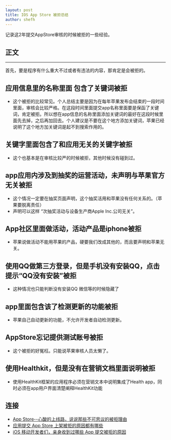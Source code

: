 ```yaml
---
layout: post
title: IOS App Store 被拒总结
author: shefh
---
```


记录这2年提交AppStore审核的时候被拒的一些经验。

## 正文
-----

  首先，要是程序有什么重大不过或者有违法的内容，那肯定是会被拒的。

## 应用信息里的名称里面 包含了关键词被拒
 * 这个被拒的比较常见。个人总结主要是因为在每年苹果发布会结束的一段时间里面，审核会比较严格。在这段时间里面提交app名称里面要是保函了关键词，肯定被拒。所以想在app信息的名称里面添加关键词的最好在这段时候里面先去掉，之后再加回去。个人建议是不要在这个地方添加关键词，苹果已经说明了这个地方加关键词是起不到搜索作用的。


## 关键字里面包含了和应用无关的关键字被拒
 * 这个也基本是在审核比较严的时候被拒，其他时候没有碰到过。

## app应用内涉及到抽奖的运营活动，未声明与苹果官方无关被拒
 * 这个情况一定要在抽奖页面声明，这个抽奖活用和苹果没有任何关系的。（苹果要脱离责任）
 * 声明可以这样 “次抽奖活动与设备生产商Apple Inc.公司无关”。


## App社区里面做活动，活动产品是iphone被拒
 * 苹果说做活动不能用苹果的产品，硬要我们改成其他的，而且要声明和苹果无关。

## 使用QQ做第三方登录，但是手机没有安装QQ，点击提示“QQ没有安装”被拒
 * 这种情况也只能判断没有安装QQ 微信等的时候隐藏了

## app里面包含该了检测更新的功能被拒
 * 苹果自己自动更新的功能，不允许开发者自动检测更新。

## AppStore忘记提供测试账号被拒
 * 这个被拒的好冤枉。只能说苹果审核人员太懒了。

## 使用Healthkit，但是没有在营销文档里面说明被拒
 * 使用HealthKit框架的应用程序必须在营销文本中说明集成了Health app，同时必须在app用户界面清楚阐释HealthKit功能


## 连接
 * [App Store--心酸的上线路，说说那些不可思议的被拒理由](http://www.cocoachina.com/appstore/20141107/10165.html)
 * [应用提交 App Store 上架被拒的原因都有哪些](https://www.zhihu.com/question/20216099)
 * [iOS 移动开发者们，亲身收到过哪些 App 提交被拒的原因](https://www.zhihu.com/question/20255638)
